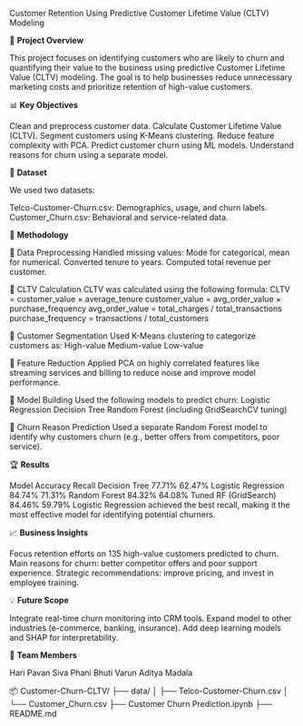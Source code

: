 Customer Retention Using Predictive Customer Lifetime Value (CLTV) Modeling

📌 **Project Overview**

This project focuses on identifying customers who are likely to churn and quantifying their value to the business using predictive Customer Lifetime Value (CLTV) modeling. The goal is to help businesses reduce unnecessary marketing costs and prioritize retention of high-value customers.

📊 **Key Objectives**

Clean and preprocess customer data.
Calculate Customer Lifetime Value (CLTV).
Segment customers using K-Means clustering.
Reduce feature complexity with PCA.
Predict customer churn using ML models.
Understand reasons for churn using a separate model.

📁 **Dataset**

We used two datasets:

Telco-Customer-Churn.csv: Demographics, usage, and churn labels.
Customer_Churn.csv: Behavioral and service-related data.

🧪 **Methodology**

🔹 Data Preprocessing
Handled missing values: Mode for categorical, mean for numerical.
Converted tenure to years.
Computed total revenue per customer.

🔹 CLTV Calculation
CLTV was calculated using the following formula: CLTV = customer_value × average_tenure customer_value = avg_order_value × purchase_frequency avg_order_value = total_charges / total_transactions purchase_frequency = transactions / total_customers

🔹 Customer Segmentation
Used K-Means clustering to categorize customers as:
High-value
Medium-value
Low-value

🔹 Feature Reduction
Applied PCA on highly correlated features like streaming services and billing to reduce noise and improve model performance.

🔹 Model Building
Used the following models to predict churn:
Logistic Regression
Decision Tree
Random Forest (including GridSearchCV tuning)

🔹 Churn Reason Prediction
Used a separate Random Forest model to identify why customers churn (e.g., better offers from competitors, poor service).

🏆 **Results**

Model	Accuracy	Recall
Decision Tree	77.71%	62.47%
Logistic Regression	84.74%	71.31%
Random Forest	84.32%	64.08%
Tuned RF (GridSearch)	84.46%	59.79%
Logistic Regression achieved the best recall, making it the most effective model for identifying potential churners.

📈 **Business Insights**

Focus retention efforts on 135 high-value customers predicted to churn.
Main reasons for churn: better competitor offers and poor support experience.
Strategic recommendations: improve pricing, and invest in employee training.

💡 **Future Scope**

Integrate real-time churn monitoring into CRM tools.
Expand model to other industries (e-commerce, banking, insurance).
Add deep learning models and SHAP for interpretability.

👥 **Team Members**

Hari Pavan Siva Phani Bhuti
Varun Aditya Madala

📦 Customer-Churn-CLTV/ ├── data/ │ ├── Telco-Customer-Churn.csv │ └── Customer_Churn.csv ├── Customer Churn Prediction.ipynb ├── README.md
